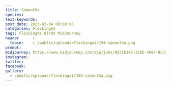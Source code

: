```yaml
---
title: Samantha
species: 
text-keywords: 
post_date: 2023-03-04 00:00:00
categories: FlockingAI
tags: FlockingAI Birds MidJourney 
header      :
  teaser    : /public/uploads/flockingai/194-samantha.png
prompt: 
midjourney: https://www.midjourney.com/app/jobs/8d71b145-326b-4694-8c32-b2d1b5a6c76b
instagram: 
twitter: 
facebook: 
gallery: 
  - /public/uploads/flockingai/194-samantha.png
---
```


